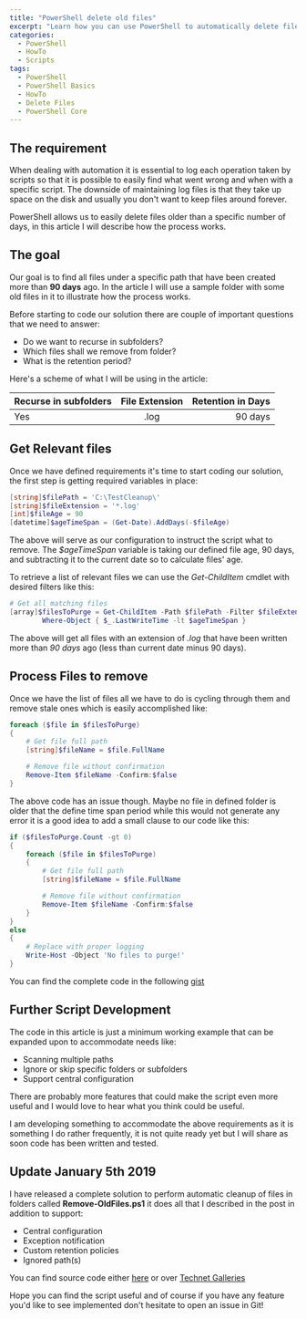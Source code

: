 ```yaml
---
title: "PowerShell delete old files"
excerpt: "Learn how you can use PowerShell to automatically delete files and folders older than a number of days"
categories:
  - PowerShell
  - HowTo
  - Scripts
tags:
  - PowerShell
  - PowerShell Basics
  - HowTo
  - Delete Files
  - PowerShell Core
---
```


## The requirement

When dealing with automation it is essential to log each operation taken by scripts so that it is possible to easily find what went wrong and when with a specific script. The downside of maintaining log files is that they take up space on the disk and usually you don't want to keep files around forever.

PowerShell allows us to easily delete files older than a specific number of days, in this article I will describe how the process works.

## The goal

Our goal is to find all files under a specific path that have been created more than **90 days** ago. In the article I will use a sample folder with some old files in it to illustrate how the process works.

Before starting to code our solution there are couple of important questions that we need to answer:

- Do we want to recurse in subfolders?
- Which files shall we remove from folder?
- What is the retention period?

Here's a scheme of what I will be using in the article:

| Recurse in subfolders        | File Extension           | Retention in Days  |
| ------------- |:-------------:| -----:|
| Yes      | .log | 90 days |

## Get Relevant files

Once we have defined requirements it's time to start coding our solution, the first step is getting required variables in place:

```powershell
[string]$filePath = 'C:\TestCleanup\'
[string]$fileExtension = '*.log'
[int]$fileAge = 90
[datetime]$ageTimeSpan = (Get-Date).AddDays(-$fileAge)
```

The above will serve as our configuration to instruct the script what to remove. The *$ageTimeSpan* variable is taking our defined file age, 90 days, and subtracting it to the current date so to calculate files' age.

To retrieve a list of relevant files we can use the *Get-ChildItem* cmdlet with desired filters like this:

```powershell
# Get all matching files
[array]$filesToPurge = Get-ChildItem -Path $filePath -Filter $fileExtension -File |
        Where-Object { $_.LastWriteTime -lt $ageTimeSpan }
```

The above will get all files with an extension of *.log* that have been written more than *90 days* ago (less than current date minus 90 days).

## Process Files to remove

Once we have the list of files all we have to do is cycling through them and remove stale ones which is easily accomplished like:

```powershell
foreach ($file in $filesToPurge)
{
    # Get file full path
    [string]$fileName = $file.FullName

    # Remove file without confirmation
    Remove-Item $fileName -Confirm:$false
}
```

The above code has an issue though. Maybe no file in defined folder is older that the define time span period while this would not generate any error it is a good idea to add a small clause to our code like this:

```powershell
if ($filesToPurge.Count -gt 0)
{
    foreach ($file in $filesToPurge)
    {
        # Get file full path
        [string]$fileName = $file.FullName

        # Remove file without confirmation
        Remove-Item $fileName -Confirm:$false
    }
}
else
{
    # Replace with proper logging
    Write-Host -Object 'No files to purge!'
}
```

You can find the complete code in the following [gist](https://gist.github.com/PsCustomObject/d73c19c85296b6436d9de33ba25197cc)

## Further Script Development

The code in this article is just a minimum working example that can be expanded upon to accommodate needs like:

- Scanning multiple paths
- Ignore or skip specific folders or subfolders
- Support central configuration

There are probably more features that could make the script even more useful and I would love to hear what you think could be useful.

I am developing something to accommodate the above requirements as it is something I do rather frequently, it is not quite ready yet but I will share as soon code has been written and tested.

## Update January 5th 2019

I have released a complete solution to perform automatic cleanup of files in folders called **Remove-OldFiles.ps1** it does all that I described in the post in addition to support:

- Central configuration
- Exception notification
- Custom retention policies
- Ignored path(s)

You can find source code either [here](https://github.com/PsCustomObject/Remove-Old-Files) or over [Technet Galleries](https://gallery.technet.microsoft.com/Cleanup-Old-Files-bde3af13)

Hope you can find the script useful and of course if you have any feature you'd like to see implemented don't hesitate to open an issue in Git!
